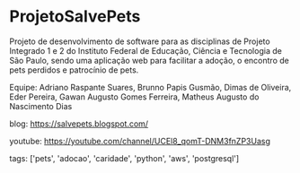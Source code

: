 # ProjetoSalvePets

Projeto de desenvolvimento de software para as disciplinas de Projeto Integrado 1 e 2 do Instituto Federal de Educação, Ciência e Tecnologia de São Paulo, sendo uma aplicação web para facilitar a adoção, o encontro de pets perdidos e patrocínio de pets.

Equipe:
  Adriano Raspante Suares,
  Brunno Papis Gusmão,
  Dimas de Oliveira,
  Eder Pereira,
  Gawan Augusto Gomes Ferreira,
  Matheus Augusto do Nascimento Dias
  
blog: https://salvepets.blogspot.com/

youtube: https://youtube.com/channel/UCEl8_qomT-DNM3fnZP3Uasg

tags: ['pets', 'adocao', 'caridade', 'python', 'aws', 'postgresql']
